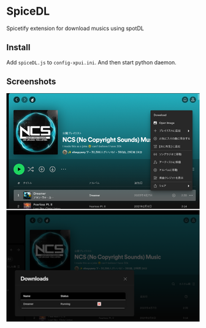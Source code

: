 # SpiceDL

Spicetify extension for download musics using spotDL

## Install
Add `spiceDL.js` to `config-xpui.ini`.
And then start python daemon.

## Screenshots
![Screenshot1](https://github.com/FoxRefire/spiceDL/blob/Screenshot/Screenshot1.png?raw=true)
![Screenshot2](https://github.com/FoxRefire/spiceDL/blob/Screenshot/Screenshot2.png?raw=true)
